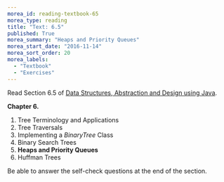 ```yaml
---
morea_id: reading-textbook-65
morea_type: reading
title: "Text: 6.5"
published: True
morea_summary: "Heaps and Priority Queues"
morea_start_date: "2016-11-14"
morea_sort_order: 20
morea_labels: 
  - "Textbook"
  - "Exercises"
---
```


Read Section 6.5 of
[Data Structures, Abstraction and Design using Java](http://www.wiley.com/WileyCDA/WileyTitle/productCd-EHEP001607.html).

**Chapter 6.**

1. Tree Terminology and Applications
2. Tree Traversals
3. Implementing a *BinaryTree* Class
4. Binary Search Trees
5. **Heaps and Priority Queues**
6. Huffman Trees

Be able to answer the self-check questions at the end of the section.

